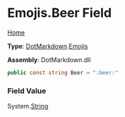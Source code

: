 # Emojis\.Beer Field

[Home](../../../README.md)

**Type**: [DotMarkdown](../../README.md)\.[Emojis](../README.md)

**Assembly**: DotMarkdown\.dll

```csharp
public const string Beer = ":beer:"
```

### Field Value

System\.[String](https://docs.microsoft.com/en-us/dotnet/api/system.string)